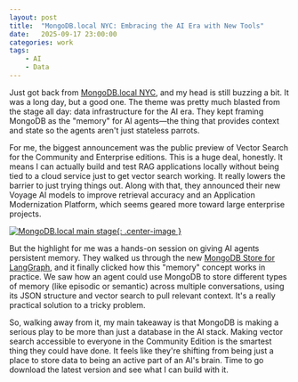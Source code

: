 ```yaml
---
layout: post
title:  "MongoDB.local NYC: Embracing the AI Era with New Tools"
date:   2025-09-17 23:00:00
categories: work
tags:
    - AI
    - Data
---
```


Just got back from [MongoDB.local NYC](https://www.mongodb.com/company/blog/events/local-nyc-2025-defining-ideal-database-for-ai-era), and my head is still buzzing a bit. It was a long day, but a good one. The theme was pretty much blasted from the stage all day: data infrastructure for the AI era. They kept framing MongoDB as the "memory" for AI agents—the thing that provides context and state so the agents aren't just stateless parrots.

For me, the biggest announcement was the public preview of Vector Search for the Community and Enterprise editions. This is a huge deal, honestly. It means I can actually build and test RAG applications locally without being tied to a cloud service just to get vector search working. It really lowers the barrier to just trying things out. Along with that, they announced their new Voyage AI models to improve retrieval accuracy and an Application Modernization Platform, which seems geared more toward large enterprise projects.

[![MongoDB.local main stage]({{site.url}}/assets/mongodb_local_nyc.jpeg){: .center-image }]({{site.url}}/assets/mongodb_local_nyc.jpeg)

But the highlight for me was a hands-on session on giving AI agents persistent memory. They walked us through the new [MongoDB Store for LangGraph](https://www.mongodb.com/company/blog/product-release-announcements/powering-long-term-memory-for-agents-langgraph), and it finally clicked how this "memory" concept works in practice. We saw how an agent could use MongoDB to store different types of memory (like episodic or semantic) across multiple conversations, using its JSON structure and vector search to pull relevant context. It's a really practical solution to a tricky problem. 

So, walking away from it, my main takeaway is that MongoDB is making a serious play to be more than just a database in the AI stack. Making vector search accessible to everyone in the Community Edition is the smartest thing they could have done. It feels like they're shifting from being just a place to store data to being an active part of an AI's brain. Time to go download the latest version and see what I can build with it.